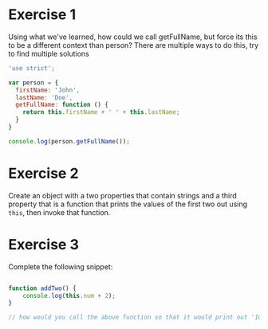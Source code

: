 # Exercise 1

Using what we've learned, how could we call getFullName, but force its this to be a different context than person? There are multiple ways to do this, try to find multiple solutions

```js
'use strict';

var person = {
  firstName: 'John',
  lastName: 'Doe',
  getFullName: function () {
    return this.firstName + ' ' + this.lastName;
  }
}

console.log(person.getFullName());
```


# Exercise 2

Create an object with a two properties that contain strings and a third property that is a function that prints the values of the first two out using `this`, then invoke that function.

# Exercise 3

Complete the following snippet:

```js

function addTwo() {
    console.log(this.num + 2);
}

// how would you call the above function so that it would print out '10'

```